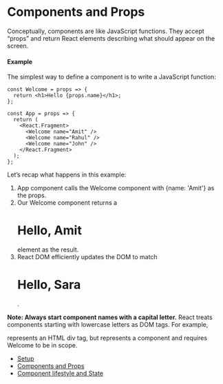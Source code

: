 # Components and Props

Conceptually, components are like JavaScript functions. They accept “props” and return React elements describing what should appear on the screen.

#### Example

The simplest way to define a component is to write a JavaScript function:

```
const Welcome = props => {
  return <h1>Hello {props.name}</h1>;
};

const App = props => {
  return (
    <React.Fragment>
      <Welcome name="Amit" />
      <Welcome name="Rahul" />
      <Welcome name="John" />
    </React.Fragment>
  );
};
```

Let’s recap what happens in this example:

1.  App component calls the Welcome component with {name: 'Amit'} as the props.
2.  Our Welcome component returns a <h1>Hello, Amit</h1> element as the result.
3.  React DOM efficiently updates the DOM to match <h1>Hello, Sara</h1>.

**Note: Always start component names with a capital letter.**
React treats components starting with lowercase letters as DOM tags. For example, <div /> represents an HTML div tag, but <Welcome /> represents a component and requires Welcome to be in scope.

- [Setup](https://github.com/amituidev/react-tuts/tree/setup#setup)
- [Components and Props](https://github.com/amituidev/react-tuts/tree/components-and-props#components-and-props)
- [Component lifestyle and State](https://github.com/amituidev/react-tuts/tree/component-lifestyle-state#the-component-lifecycle)
